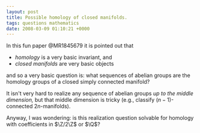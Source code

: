 ```yaml
---
layout: post
title: Possible homology of closed manifolds.
tags: questions mathematics
date: 2008-03-09 01:10:21 +0000
---
```


In this fun paper @MR1845679 it is pointed out that

- *homology* is a very basic invariant, and
- *closed manifolds* are very basic objects

and so a very basic question is: what sequences of abelian groups are
the homology groups of a closed simply connected manifold?

It isn't very hard to realize any sequence of abelian groups *up to
the middle dimension,* but that middle dimension is tricky (e.g.,
classify $(n-1)$-connected $2n$-manifolds).

Anyway, I was wondering: is this realization question solvable for homology with coefficients in $\Z/2\Z$ or $\Q$?

